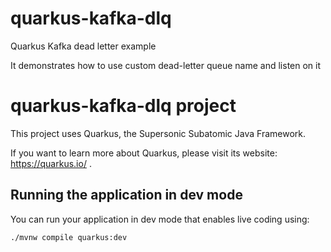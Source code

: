 # quarkus-kafka-dlq
Quarkus Kafka dead letter example

It demonstrates how to use custom dead-letter queue name and listen on it

# quarkus-kafka-dlq project

This project uses Quarkus, the Supersonic Subatomic Java Framework.

If you want to learn more about Quarkus, please visit its website: https://quarkus.io/ .

## Running the application in dev mode

You can run your application in dev mode that enables live coding using:
```shell script
./mvnw compile quarkus:dev
```
